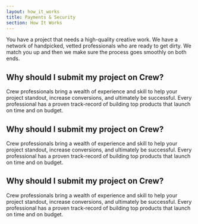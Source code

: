 ```yaml
---
layout: how_it_works
title: Payments & Security
section: How It Works
---
```

<p class="lead">
You have a project that needs a high-quality creative work. We have a network of handpicked, vetted professionals who are ready to get dirty. We match you up and then we make sure the process goes smoothly on both ends.
</p>

## Why should I submit my project on Crew?

Crew professionals bring a wealth of experience and skill to help your project standout, increase conversions, and ultimately be successful. Every professional has a proven track-record of building top products that launch on time and on budget.

## Why should I submit my project on Crew?

Crew professionals bring a wealth of experience and skill to help your project standout, increase conversions, and ultimately be successful. Every professional has a proven track-record of building top products that launch on time and on budget.

## Why should I submit my project on Crew?

Crew professionals bring a wealth of experience and skill to help your project standout, increase conversions, and ultimately be successful. Every professional has a proven track-record of building top products that launch on time and on budget.
